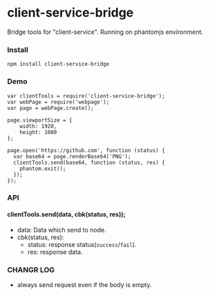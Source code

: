 # client-service-bridge
Bridge tools for "client-service". Running on phantomjs environment.

### Install
```
npm install client-service-bridge
```

### Demo
```
var clientTools = require('client-service-bridge');
var webPage = require('webpage');
var page = webPage.create();

page.viewportSize = {
    width: 1920,
    height: 1080
};

page.open('https://github.com', function (status) {
  var base64 = page.renderBase64('PNG');
  clientTools.send(base64, function (status, res) {
    phantom.exit();
  });
});
```

### API

#### clientTools.send(data, cbk(status, res));
* data: Data which send to node.
* cbk(status, res):
	* status: response status(`success`/`fail`).
	* res: response data.

### CHANGR LOG

* always send request even if the body is empty.